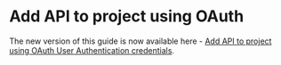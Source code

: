# Add API to project using OAuth

<InlineAlert slots="text"/>

The new version of this guide is now available here - [Add API to project using OAuth User Authentication credentials](services-add-api-oauth-user-authentication.md).